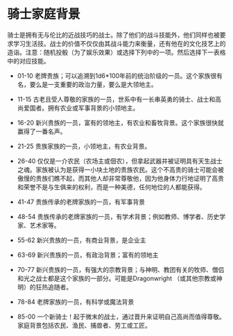 # 骑士家庭背景

骑士是拥有无与伦比的近战技巧的战士。除了他们的战斗技能外，他们同样也被要求学习生活技。战士的价值不仅仅由其战斗能力来衡量，还有他在的文化技艺上的造诣。注意：随机投骰（为了娱乐效果）或选择下列中的一项。然后选择下一表格中的对应技能。

- 01-10 老牌贵族；可以追溯到1d6\*100年前的统治阶级的一员。这个家族很有名，要么是一支重要的政治力量，要么是大领地主。

- 11-15 古老且受人尊敬的家族的一员，世系中有一长串英勇的骑士、战士和高尚爱国者。拥有农业或军事背景的小领地主。

- 16-20 新兴贵族的一员，富有的领地主，有农业和畜牧背景。这个家族很快就赢得了一番名声。

- 21-25 贵族家族的一员，小领地主，有农业背景。

- 26-40 仅仅是一介农民（农场主或佃农），但拿起武器并被证明具有天生战士之魂。家族被认为是获得一小块土地的贵族农民。这个不高贵的骑士可能会被傲慢的贵族们瞧不起，而其他人却非常尊敬他，因为他身体力行地证明了高贵和荣誉不是与生俱来的权利，而是一种美德，任何地位的人都能获得。

- 41-47 贵族传承的老牌家族的一员，有军事背景

- 48-54 贵族传承的老牌家族的一员，有学术背景；例如教师、博学者、历史学家、艺术家等。

- 55-62 新兴贵族的一员，有商业背景，是企业主

- 63-69 新兴贵族的一员，有政治背景；富有的领地主

- 70-77 新兴贵族的一员，有强大的宗教背景；与神明、教团有关的牧师、僧侣和光之战士都是这个家族的一部分。可能是Dragonwright
  （或其他宗教或神明）的狂热追随者。

- 78-84 老牌家族的一员，有科学或魔法背景

- 85-00 一个新骑士！起于微末的战士，通过晋升来证明自己高尚而值得尊敬。家庭背景包括农民、渔民、捕兽者、劳工或工匠。
